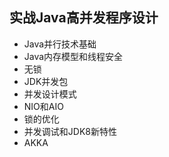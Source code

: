 ## 实战Java高并发程序设计

- Java并行技术基础
- Java内存模型和线程安全
- 无锁
- JDK并发包
- 并发设计模式
- NIO和AIO
- 锁的优化
- 并发调试和JDK8新特性
- AKKA
